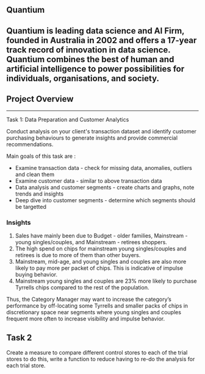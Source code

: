 ## Quantium
Quantium is leading data science and AI Firm, founded in Australia in 2002 and offers a 17-year track record of innovation in data science. Quantium combines the best of human and artificial intelligence to power possibilities for individuals, organisations, and society.
-----------
## Project Overview
-----------
Task 1: Data Preparation and Customer Analytics

Conduct analysis on your client's transaction dataset and identify customer purchasing behaviours to generate insights and provide commercial recommendations.

Main goals of this task are :

- Examine transaction data - check for missing data, anomalies, outliers and clean them
- Examine customer data - similar to above transaction data
- Data analysis and customer segments - create charts and graphs, note trends and insights
- Deep dive into customer segments - determine which segments should be targetted

### Insights

1. Sales have mainly been due to Budget - older families, Mainstream - young singles/couples, and Mainstream - retirees shoppers.
2. The high spend on chips for mainstream young singles/couples and retirees is due to more of them than other buyers.
3. Mainstream, mid-age, and young singles and couples are also more likely to pay more per packet of chips. This is indicative of impulse buying behavior.
4. Mainstream young singles and couples are 23% more likely to purchase Tyrrells chips compared to the rest of the population.

Thus, the Category Manager may want to increase the category’s performance by off-locating some Tyrrells and smaller packs of chips in discretionary space near segments where young singles and couples frequent more often to increase visibility and impulse behavior.

## Task 2
Create a measure to compare different control stores to each of the trial stores to do this, write a function to reduce having to re-do the analysis for each trial store.

